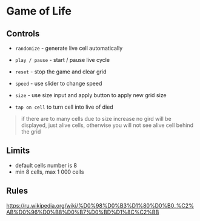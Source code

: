 # Game of Life

## Controls

* `randomize` - generate live cell automatically
* `play / pause` - start / pause live cycle
* `reset` - stop the game and clear grid
* `speed` - use slider to change speed
* `size` - use size input and apply button to apply new grid size

* `tap on cell` to turn cell into live of died

> if there are to many cells due to size increase no gird will be displayed, just alive cells,
otherwise you will not see alive cell behind the grid

## Limits

* default cells number is 8
* min 8 cells, max 1 000 cells

## Rules

https://ru.wikipedia.org/wiki/%D0%98%D0%B3%D1%80%D0%B0_%C2%AB%D0%96%D0%B8%D0%B7%D0%BD%D1%8C%C2%BB